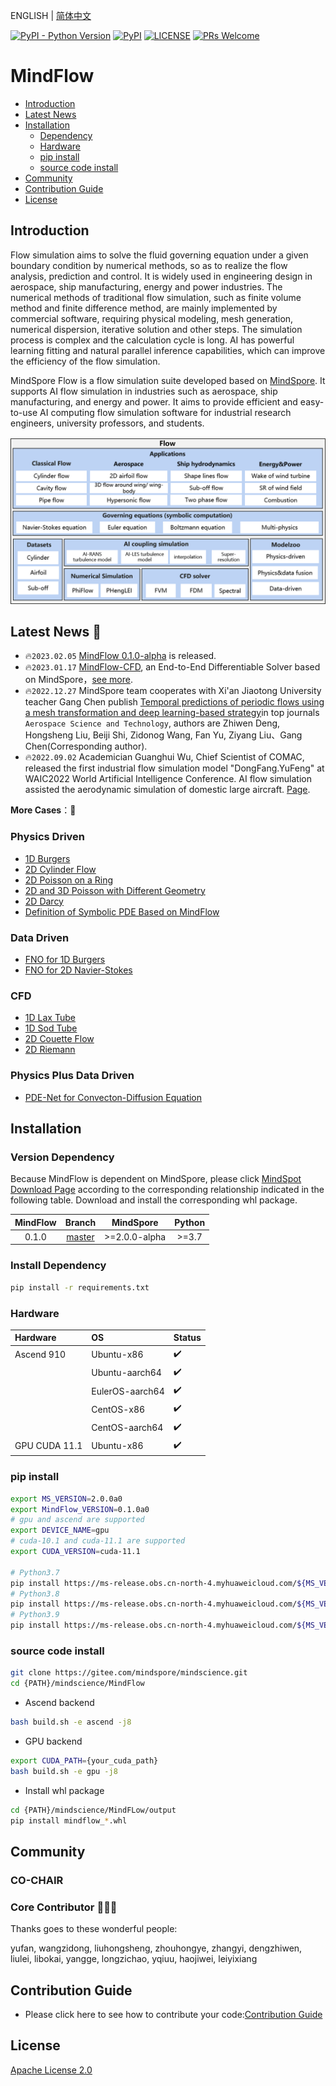  ENGLISH | [简体中文](README_CN.md)

[![PyPI - Python Version](https://img.shields.io/pypi/pyversions/mindspore.svg)](https://pypi.org/project/mindspore)
[![PyPI](https://badge.fury.io/py/mindspore.svg)](https://badge.fury.io/py/mindspore)
[![LICENSE](https://img.shields.io/github/license/mindspore-ai/mindspore.svg?style=flat-square)](https://github.com/mindspore-ai/mindspore/blob/master/LICENSE)
[![PRs Welcome](https://img.shields.io/badge/PRs-welcome-brightgreen.svg?style=flat-square)](https://gitee.com/mindspore/mindscience/pulls)

# **MindFlow**

- [Introduction](#Introduction)
- [Latest News](#Latest)
- [Installation](#Installation)
    - [Dependency](#Dependency)
    - [Hardware](#Hardware)
    - [pip install](#pip)
    - [source code install](#source)
- [Community](#Community)
- [Contribution Guide](#Contribution)
- [License](#License)

## **Introduction**

Flow simulation aims to solve the fluid governing equation under a given boundary condition by numerical methods, so as to realize the flow analysis, prediction and control. It is widely used in engineering design in aerospace, ship manufacturing, energy and power industries. The numerical methods of traditional flow simulation, such as finite volume method and finite difference method, are mainly implemented by commercial software, requiring physical modeling, mesh generation, numerical dispersion, iterative solution and other steps. The simulation process is complex and the calculation cycle is long. AI has powerful learning fitting and natural parallel inference capabilities, which can improve the efficiency of the flow simulation.

MindSpore Flow is a flow simulation suite developed based on [MindSpore](https://www.mindspore.cn/). It supports AI flow simulation in industries such as aerospace, ship manufacturing, and energy and power. It aims to provide efficient and easy-to-use AI computing flow simulation software for industrial research engineers, university professors, and students.

<div align=center><img src="docs/mindflow_archi_en.png" alt="MindFlow Architecture" width="700"/></div>

## **Latest News** 📰

- 🔥`2023.02.05` [MindFlow 0.1.0-alpha](https://mindspore.cn/mindflow/docs/zh-CN/r0.1.0-alpha/index.html) is released.
- 🔥`2023.01.17` [MindFlow-CFD](https://zhuanlan.zhihu.com/p/599592997), an End-to-End Differentiable Solver based on MindSpore，[see more](https://gitee.com/mindspore/mindscience/tree/master/MindFlow/mindflow/cfd).
- 🔥`2022.12.27` MindSpore team cooperates with Xi'an Jiaotong University teacher Gang Chen publish [Temporal predictions of periodic flows using a mesh transformation and deep learning-based strategy](https://www.sciencedirect.com/science/article/pii/S1270963822007556)in top journals `Aerospace Science and Technology`, authors are Zhiwen Deng, Hongsheng Liu, Beiji Shi, Zidonog Wang, Fan Yu, Ziyang Liu、Gang Chen(Corresponding author).
- 🔥`2022.09.02` Academician Guanghui Wu, Chief Scientist of COMAC, released the first industrial flow simulation model "DongFang.YuFeng" at WAIC2022 World Artificial Intelligence Conference. AI flow simulation assisted the aerodynamic simulation of domestic large aircraft. [Page](http://www.news.cn/fortune/2022-09/06/c_1128978806.htm).

**More Cases**：👀

### Physics Driven

- [1D Burgers](https://gitee.com/mindspore/mindscience/tree/master/MindFlow/applications/physics_driven/burgers_pinns)
- [2D Cylinder Flow](https://gitee.com/mindspore/mindscience/tree/master/MindFlow/applications/physics_driven/flow_past_cylinder)
- [2D Poisson on a Ring](https://gitee.com/mindspore/mindscience/tree/master/MindFlow/applications/physics_driven/poisson_ring)
- [2D and 3D Poisson with Different Geometry](https://gitee.com/mindspore/mindscience/tree/master/MindFlow/applications/physics_driven/poisson_pinns)
- [2D Darcy](https://gitee.com/mindspore/mindscience/tree/master/MindFlow/applications/physics_driven/2D_Darcy)
- [Definition of Symbolic PDE Based on MindFlow](https://gitee.com/mindspore/mindscience/tree/master/MindFlow/applications/physics_driven/sympy_pde_introduction)

### Data Driven

- [FNO for 1D Burgers](https://gitee.com/mindspore/mindscience/tree/master/MindFlow/applications/data_driven/burgers)
- [FNO for 2D Navier-Stokes](https://gitee.com/mindspore/mindscience/tree/master/MindFlow/applications/data_driven/navier_stokes)

### CFD

- [1D Lax Tube](https://gitee.com/mindspore/mindscience/tree/master/MindFlow/applications/cfd/lax)
- [1D Sod Tube](https://gitee.com/mindspore/mindscience/tree/master/MindFlow/applications/cfd/sod)
- [2D Couette Flow](https://gitee.com/mindspore/mindscience/tree/master/MindFlow/applications/cfd/couette)
- [2D Riemann](https://gitee.com/mindspore/mindscience/tree/master/MindFlow/applications/cfd/riemann2d)

### Physics Plus Data Driven

- [PDE-Net for Convecton-Diffusion Equation](https://gitee.com/mindspore/mindscience/tree/master/MindFlow/applications/physics_plus_data_driven/variant_linear_coe_pde_net)

## **Installation**

### Version Dependency

Because MindFlow is dependent on MindSpore, please click [MindSpot Download Page](https://www.mindspore.cn/versions) according to the corresponding relationship indicated in the following table. Download and install the corresponding whl package.

| MindFlow |                                  Branch                                |    MindSpore   | Python |
|:--------:|:----------------------------------------------------------------------:|:--------------:|:------:|
|  0.1.0   | [master](https://gitee.com/mindspore/mindscience/tree/master/MindFlow) | \>=2.0.0-alpha | \>=3.7 |

### Install Dependency

```bash
pip install -r requirements.txt
```

### Hardware

| Hardware      | OS              | Status |
|:--------------| :-------------- | :--- |
| Ascend 910    | Ubuntu-x86      | ✔️ |
|               | Ubuntu-aarch64  | ✔️ |
|               | EulerOS-aarch64 | ✔️ |
|               | CentOS-x86      | ✔️ |
|               | CentOS-aarch64  | ✔️ |
| GPU CUDA 11.1 | Ubuntu-x86      | ✔️ |

### **pip install**

```bash
export MS_VERSION=2.0.0a0
export MindFlow_VERSION=0.1.0a0
# gpu and ascend are supported
export DEVICE_NAME=gpu
# cuda-10.1 and cuda-11.1 are supported
export CUDA_VERSION=cuda-11.1

# Python3.7
pip install https://ms-release.obs.cn-north-4.myhuaweicloud.com/${MS_VERSION}/MindScience/${DEVICE_NAME}/x86_64/${CUDA_VERSION}/mindflow_${DEVICE_NAME}-${MindFlow_VERSION}-cp37-cp37m-linux_x86_64.whl --trusted-host ms-release.obs.cn-north-4.myhuaweicloud.com -i https://pypi.tuna.tsinghua.edu.cn/simple
# Python3.8
pip install https://ms-release.obs.cn-north-4.myhuaweicloud.com/${MS_VERSION}/MindScience/${DEVICE_NAME}/x86_64/${CUDA_VERSION}/mindflow_${DEVICE_NAME}-${MindFlow_VERSION}-cp38-cp38-linux_x86_64.whl --trusted-host ms-release.obs.cn-north-4.myhuaweicloud.com -i https://pypi.tuna.tsinghua.edu.cn/simple
# Python3.9
pip install https://ms-release.obs.cn-north-4.myhuaweicloud.com/${MS_VERSION}/MindScience/${DEVICE_NAME}/x86_64/${CUDA_VERSION}/mindflow_${DEVICE_NAME}-${MindFlow_VERSION}-cp39-cp39-linux_x86_64.whl --trusted-host ms-release.obs.cn-north-4.myhuaweicloud.com -i https://pypi.tuna.tsinghua.edu.cn/simple
```

### **source code install**

```bash
git clone https://gitee.com/mindspore/mindscience.git
cd {PATH}/mindscience/MindFlow
```

- Ascend backend

```bash
bash build.sh -e ascend -j8
```

- GPU backend

```bash
export CUDA_PATH={your_cuda_path}
bash build.sh -e gpu -j8
```

- Install whl package

```bash
cd {PATH}/mindscience/MindFLow/output
pip install mindflow_*.whl
```

## **Community**

### CO-CHAIR

### Core Contributor 🧑‍🤝‍🧑

Thanks goes to these wonderful people:

yufan, wangzidong, liuhongsheng, zhouhongye, zhangyi, dengzhiwen, liulei, libokai, yangge, longzichao, yqiuu, haojiwei, leiyixiang

## **Contribution Guide**

- Please click here to see how to contribute your code:[Contribution Guide](https://gitee.com/mindspore/mindscience/blob/master/CONTRIBUTION.md)

## **License**

[Apache License 2.0](http://www.apache.org/licenses/LICENSE-2.0)
